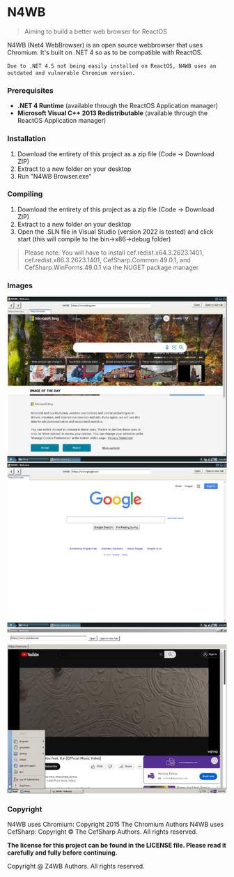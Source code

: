 # N4WB

> Aiming to build a better web browser for ReactOS

N4WB (Net4 WebBrowser) is an open source webbrowser that uses Chromium. It's built on .NET 4 so as to be compatible with ReactOS.

    Due to .NET 4.5 not being easily installed on ReactOS, N4WB uses an outdated and vulnerable Chromium version.


### Prerequisites

- **.NET 4 Runtime** (available through the ReactOS Application manager)
- **Microsoft Visual C++ 2013 Redistributable** (available through the ReactOS Application manager)



### Installation

1. Download the entirety of this project as a zip file (Code -> Download ZIP)
2. Extract to a new folder on your desktop
3. Run "N4WB Browser.exe"



### Compiling

1. Download the entirety of this project as a zip file (Code -> Download ZIP)
2. Extract to a new folder on your desktop
3. Open the .SLN file in Visual Studio (version 2022 is tested) and click start (this will compile to the bin->x86->debug folder)

> Please note: You will have to install cef.redist.x64.3.2623.1401, cef.redist.x86.3.2623.1401, CefSharp.Common.49.0.1, and CefSharp.WinForms.49.0.1 via the NUGET package manager.


### Images
![Bing being shown](https://raw.githubusercontent.com/ad4mh3/N4WB/main/Screenshots/bing.png "Bing running on N4WB in ReactOS")
![Google being shown](https://raw.githubusercontent.com/ad4mh3/N4WB/main/Screenshots/google.png "Google running on N4WB in ReactOS")
![Youtube being shown](https://raw.githubusercontent.com/ad4mh3/N4WB/main/Screenshots/youtube.png "Youtube running (and playing video!) on N4WB in ReactOS")

### Copyright

N4WB uses Chromium: Copyright 2015 The Chromium Authors
N4WB uses CefSharp: Copyright © The CefSharp Authors. All rights reserved.



**The license for this project can be found in the LICENSE file. Please read it carefully and fully before continuing.**

Copyright @ Z4WB Authors. All rights reserved.
